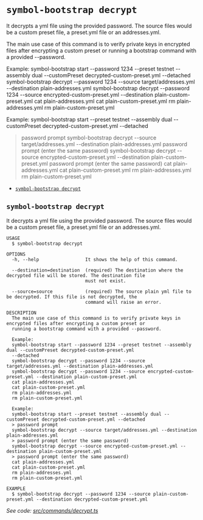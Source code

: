 `symbol-bootstrap decrypt`
==========================

It decrypts a yml file using the provided password. The source files would be a custom preset file, a preset.yml file or an addresses.yml.

The main use case of this command is to verify private keys in encrypted files after encrypting a custom preset or running a bootstrap command with a provided --password.

Example:
symbol-bootstrap start --password 1234 --preset testnet --assembly dual --customPreset decrypted-custom-preset.yml --detached
symbol-bootstrap decrypt --password 1234 --source target/addresses.yml --destination plain-addresses.yml
symbol-bootstrap decrypt --password 1234 --source encrypted-custom-preset.yml --destination plain-custom-preset.yml
cat plain-addresses.yml
cat plain-custom-preset.yml
rm plain-addresses.yml
rm plain-custom-preset.yml

Example:
symbol-bootstrap start --preset testnet --assembly dual --customPreset decrypted-custom-preset.yml --detached
> password prompt
symbol-bootstrap decrypt --source target/addresses.yml --destination plain-addresses.yml
> password prompt (enter the same password)
symbol-bootstrap decrypt --source encrypted-custom-preset.yml --destination plain-custom-preset.yml
> password prompt (enter the same password)
cat plain-addresses.yml
cat plain-custom-preset.yml
rm plain-addresses.yml
rm plain-custom-preset.yml

* [`symbol-bootstrap decrypt`](#symbol-bootstrap-decrypt)

## `symbol-bootstrap decrypt`

It decrypts a yml file using the provided password. The source files would be a custom preset file, a preset.yml file or an addresses.yml.

```
USAGE
  $ symbol-bootstrap decrypt

OPTIONS
  -h, --help                 It shows the help of this command.

  --destination=destination  (required) The destination where the decrypted file will be stored. The destination file
                             must not exist.

  --source=source            (required) The source plain yml file to be decrypted. If this file is not decrypted, the
                             command will raise an error.

DESCRIPTION
  The main use case of this command is to verify private keys in encrypted files after encrypting a custom preset or 
  running a bootstrap command with a provided --password.

  Example:
  symbol-bootstrap start --password 1234 --preset testnet --assembly dual --customPreset decrypted-custom-preset.yml 
  --detached
  symbol-bootstrap decrypt --password 1234 --source target/addresses.yml --destination plain-addresses.yml
  symbol-bootstrap decrypt --password 1234 --source encrypted-custom-preset.yml --destination plain-custom-preset.yml
  cat plain-addresses.yml
  cat plain-custom-preset.yml
  rm plain-addresses.yml
  rm plain-custom-preset.yml

  Example:
  symbol-bootstrap start --preset testnet --assembly dual --customPreset decrypted-custom-preset.yml --detached
  > password prompt
  symbol-bootstrap decrypt --source target/addresses.yml --destination plain-addresses.yml
  > password prompt (enter the same password)
  symbol-bootstrap decrypt --source encrypted-custom-preset.yml --destination plain-custom-preset.yml
  > password prompt (enter the same password)
  cat plain-addresses.yml
  cat plain-custom-preset.yml
  rm plain-addresses.yml
  rm plain-custom-preset.yml

EXAMPLE
  $ symbol-bootstrap decrypt --password 1234 --source plain-custom-preset.yml --destination decrypted-custom-preset.yml
```

_See code: [src/commands/decrypt.ts](https://github.com/nemtech/symbol-bootstrap/blob/v0.4.4/src/commands/decrypt.ts)_
